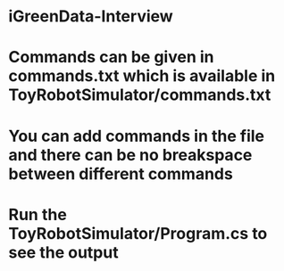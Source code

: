 # iGreenData-Interview
# Commands can be given in commands.txt which is available in ToyRobotSimulator/commands.txt
# You can add commands in the file and there can be no breakspace between different commands
# Run the ToyRobotSimulator/Program.cs to see the output